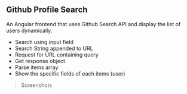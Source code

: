 Github Profile Search
-------------------------------
An Angular frontend that uses Github Search API and display the list of users dynamically.

 - Search using input field
 - Search String appended to URL
 - Request for URL containing query
 - Get response object
 - Parse items array
 - Show the specific fields of each items (user)

    

> Screenshots

